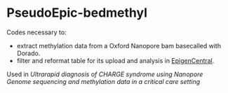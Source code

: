 # PseudoEpic-bedmethyl

Codes necessary to:
- extract methylation data from a Oxford Nanopore bam basecalled with Dorado. 
- filter and reformat table for its upload and analysis in [EpigenCentral](https://epigen.ccm.sickkids.ca/). 

Used in *Ultrarapid diagnosis of CHARGE syndrome using Nanopore Genome sequencing and methylation data in a critical care setting*

